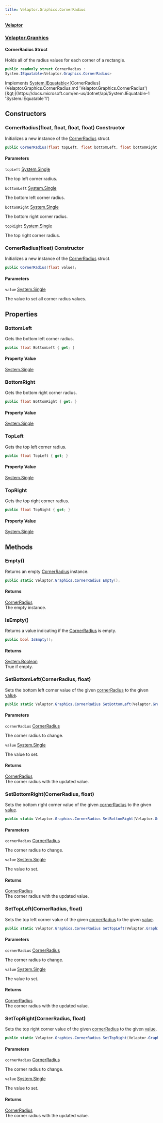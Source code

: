 ```yaml
---
title: Velaptor.Graphics.CornerRadius
---
```


#### [Velaptor](Namespaces.md 'Velaptor Namespaces')
### [Velaptor.Graphics](Velaptor.Graphics.md 'Velaptor.Graphics')

#### CornerRadius Struct

Holds all of the radius values for each corner of a rectangle.

```csharp
public readonly struct CornerRadius :
System.IEquatable<Velaptor.Graphics.CornerRadius>
```

Implements [System.IEquatable&lt;](https://docs.microsoft.com/en-us/dotnet/api/System.IEquatable-1 'System.IEquatable`1')[CornerRadius](Velaptor.Graphics.CornerRadius.md 'Velaptor.Graphics.CornerRadius')[&gt;](https://docs.microsoft.com/en-us/dotnet/api/System.IEquatable-1 'System.IEquatable`1')
## Constructors

<a name='Velaptor.Graphics.CornerRadius.CornerRadius(float,float,float,float)'></a>

### CornerRadius(float, float, float, float) Constructor

Initializes a new instance of the [CornerRadius](Velaptor.Graphics.CornerRadius.md 'Velaptor.Graphics.CornerRadius') struct.

```csharp
public CornerRadius(float topLeft, float bottomLeft, float bottomRight, float topRight);
```
#### Parameters

<a name='Velaptor.Graphics.CornerRadius.CornerRadius(float,float,float,float).topLeft'></a>

`topLeft` [System.Single](https://docs.microsoft.com/en-us/dotnet/api/System.Single 'System.Single')

The top left corner radius.

<a name='Velaptor.Graphics.CornerRadius.CornerRadius(float,float,float,float).bottomLeft'></a>

`bottomLeft` [System.Single](https://docs.microsoft.com/en-us/dotnet/api/System.Single 'System.Single')

The bottom left corner radius.

<a name='Velaptor.Graphics.CornerRadius.CornerRadius(float,float,float,float).bottomRight'></a>

`bottomRight` [System.Single](https://docs.microsoft.com/en-us/dotnet/api/System.Single 'System.Single')

The bottom right corner radius.

<a name='Velaptor.Graphics.CornerRadius.CornerRadius(float,float,float,float).topRight'></a>

`topRight` [System.Single](https://docs.microsoft.com/en-us/dotnet/api/System.Single 'System.Single')

The top right corner radius.

<a name='Velaptor.Graphics.CornerRadius.CornerRadius(float)'></a>

### CornerRadius(float) Constructor

Initializes a new instance of the [CornerRadius](Velaptor.Graphics.CornerRadius.md 'Velaptor.Graphics.CornerRadius') struct.

```csharp
public CornerRadius(float value);
```
#### Parameters

<a name='Velaptor.Graphics.CornerRadius.CornerRadius(float).value'></a>

`value` [System.Single](https://docs.microsoft.com/en-us/dotnet/api/System.Single 'System.Single')

The value to set all corner radius values.
## Properties

<a name='Velaptor.Graphics.CornerRadius.BottomLeft'></a>

### BottomLeft 

Gets the bottom left corner radius.

```csharp
public float BottomLeft { get; }
```

#### Property Value
[System.Single](https://docs.microsoft.com/en-us/dotnet/api/System.Single 'System.Single')

<a name='Velaptor.Graphics.CornerRadius.BottomRight'></a>

### BottomRight 

Gets the bottom right corner radius.

```csharp
public float BottomRight { get; }
```

#### Property Value
[System.Single](https://docs.microsoft.com/en-us/dotnet/api/System.Single 'System.Single')

<a name='Velaptor.Graphics.CornerRadius.TopLeft'></a>

### TopLeft 

Gets the top left corner radius.

```csharp
public float TopLeft { get; }
```

#### Property Value
[System.Single](https://docs.microsoft.com/en-us/dotnet/api/System.Single 'System.Single')

<a name='Velaptor.Graphics.CornerRadius.TopRight'></a>

### TopRight 

Gets the top right corner radius.

```csharp
public float TopRight { get; }
```

#### Property Value
[System.Single](https://docs.microsoft.com/en-us/dotnet/api/System.Single 'System.Single')
## Methods

<a name='Velaptor.Graphics.CornerRadius.Empty()'></a>

### Empty() 

Returns an empty [CornerRadius](Velaptor.Graphics.CornerRadius.md 'Velaptor.Graphics.CornerRadius') instance.

```csharp
public static Velaptor.Graphics.CornerRadius Empty();
```

#### Returns
[CornerRadius](Velaptor.Graphics.CornerRadius.md 'Velaptor.Graphics.CornerRadius')  
The empty instance.

<a name='Velaptor.Graphics.CornerRadius.IsEmpty()'></a>

### IsEmpty() 

Returns a value indicating if the [CornerRadius](Velaptor.Graphics.CornerRadius.md 'Velaptor.Graphics.CornerRadius') is empty.

```csharp
public bool IsEmpty();
```

#### Returns
[System.Boolean](https://docs.microsoft.com/en-us/dotnet/api/System.Boolean 'System.Boolean')  
True if empty.

<a name='Velaptor.Graphics.CornerRadius.SetBottomLeft(Velaptor.Graphics.CornerRadius,float)'></a>

### SetBottomLeft(CornerRadius, float) 

Sets the bottom left corner value of the given [cornerRadius](Velaptor.Graphics.CornerRadius.md#Velaptor.Graphics.CornerRadius.SetBottomLeft(Velaptor.Graphics.CornerRadius,float).cornerRadius 'Velaptor.Graphics.CornerRadius.SetBottomLeft(Velaptor.Graphics.CornerRadius, float).cornerRadius') to the given [value](Velaptor.Graphics.CornerRadius.md#Velaptor.Graphics.CornerRadius.SetBottomLeft(Velaptor.Graphics.CornerRadius,float).value 'Velaptor.Graphics.CornerRadius.SetBottomLeft(Velaptor.Graphics.CornerRadius, float).value').

```csharp
public static Velaptor.Graphics.CornerRadius SetBottomLeft(Velaptor.Graphics.CornerRadius cornerRadius, float value);
```
#### Parameters

<a name='Velaptor.Graphics.CornerRadius.SetBottomLeft(Velaptor.Graphics.CornerRadius,float).cornerRadius'></a>

`cornerRadius` [CornerRadius](Velaptor.Graphics.CornerRadius.md 'Velaptor.Graphics.CornerRadius')

The corner radius to change.

<a name='Velaptor.Graphics.CornerRadius.SetBottomLeft(Velaptor.Graphics.CornerRadius,float).value'></a>

`value` [System.Single](https://docs.microsoft.com/en-us/dotnet/api/System.Single 'System.Single')

The value to set.

#### Returns
[CornerRadius](Velaptor.Graphics.CornerRadius.md 'Velaptor.Graphics.CornerRadius')  
The corner radius with the updated value.

<a name='Velaptor.Graphics.CornerRadius.SetBottomRight(Velaptor.Graphics.CornerRadius,float)'></a>

### SetBottomRight(CornerRadius, float) 

Sets the bottom right corner value of the given [cornerRadius](Velaptor.Graphics.CornerRadius.md#Velaptor.Graphics.CornerRadius.SetBottomRight(Velaptor.Graphics.CornerRadius,float).cornerRadius 'Velaptor.Graphics.CornerRadius.SetBottomRight(Velaptor.Graphics.CornerRadius, float).cornerRadius') to the given [value](Velaptor.Graphics.CornerRadius.md#Velaptor.Graphics.CornerRadius.SetBottomRight(Velaptor.Graphics.CornerRadius,float).value 'Velaptor.Graphics.CornerRadius.SetBottomRight(Velaptor.Graphics.CornerRadius, float).value').

```csharp
public static Velaptor.Graphics.CornerRadius SetBottomRight(Velaptor.Graphics.CornerRadius cornerRadius, float value);
```
#### Parameters

<a name='Velaptor.Graphics.CornerRadius.SetBottomRight(Velaptor.Graphics.CornerRadius,float).cornerRadius'></a>

`cornerRadius` [CornerRadius](Velaptor.Graphics.CornerRadius.md 'Velaptor.Graphics.CornerRadius')

The corner radius to change.

<a name='Velaptor.Graphics.CornerRadius.SetBottomRight(Velaptor.Graphics.CornerRadius,float).value'></a>

`value` [System.Single](https://docs.microsoft.com/en-us/dotnet/api/System.Single 'System.Single')

The value to set.

#### Returns
[CornerRadius](Velaptor.Graphics.CornerRadius.md 'Velaptor.Graphics.CornerRadius')  
The corner radius with the updated value.

<a name='Velaptor.Graphics.CornerRadius.SetTopLeft(Velaptor.Graphics.CornerRadius,float)'></a>

### SetTopLeft(CornerRadius, float) 

Sets the top left corner value of the given [cornerRadius](Velaptor.Graphics.CornerRadius.md#Velaptor.Graphics.CornerRadius.SetTopLeft(Velaptor.Graphics.CornerRadius,float).cornerRadius 'Velaptor.Graphics.CornerRadius.SetTopLeft(Velaptor.Graphics.CornerRadius, float).cornerRadius') to the given [value](Velaptor.Graphics.CornerRadius.md#Velaptor.Graphics.CornerRadius.SetTopLeft(Velaptor.Graphics.CornerRadius,float).value 'Velaptor.Graphics.CornerRadius.SetTopLeft(Velaptor.Graphics.CornerRadius, float).value').

```csharp
public static Velaptor.Graphics.CornerRadius SetTopLeft(Velaptor.Graphics.CornerRadius cornerRadius, float value);
```
#### Parameters

<a name='Velaptor.Graphics.CornerRadius.SetTopLeft(Velaptor.Graphics.CornerRadius,float).cornerRadius'></a>

`cornerRadius` [CornerRadius](Velaptor.Graphics.CornerRadius.md 'Velaptor.Graphics.CornerRadius')

The corner radius to change.

<a name='Velaptor.Graphics.CornerRadius.SetTopLeft(Velaptor.Graphics.CornerRadius,float).value'></a>

`value` [System.Single](https://docs.microsoft.com/en-us/dotnet/api/System.Single 'System.Single')

The value to set.

#### Returns
[CornerRadius](Velaptor.Graphics.CornerRadius.md 'Velaptor.Graphics.CornerRadius')  
The corner radius with the updated value.

<a name='Velaptor.Graphics.CornerRadius.SetTopRight(Velaptor.Graphics.CornerRadius,float)'></a>

### SetTopRight(CornerRadius, float) 

Sets the top right corner value of the given [cornerRadius](Velaptor.Graphics.CornerRadius.md#Velaptor.Graphics.CornerRadius.SetTopRight(Velaptor.Graphics.CornerRadius,float).cornerRadius 'Velaptor.Graphics.CornerRadius.SetTopRight(Velaptor.Graphics.CornerRadius, float).cornerRadius') to the given [value](Velaptor.Graphics.CornerRadius.md#Velaptor.Graphics.CornerRadius.SetTopRight(Velaptor.Graphics.CornerRadius,float).value 'Velaptor.Graphics.CornerRadius.SetTopRight(Velaptor.Graphics.CornerRadius, float).value').

```csharp
public static Velaptor.Graphics.CornerRadius SetTopRight(Velaptor.Graphics.CornerRadius cornerRadius, float value);
```
#### Parameters

<a name='Velaptor.Graphics.CornerRadius.SetTopRight(Velaptor.Graphics.CornerRadius,float).cornerRadius'></a>

`cornerRadius` [CornerRadius](Velaptor.Graphics.CornerRadius.md 'Velaptor.Graphics.CornerRadius')

The corner radius to change.

<a name='Velaptor.Graphics.CornerRadius.SetTopRight(Velaptor.Graphics.CornerRadius,float).value'></a>

`value` [System.Single](https://docs.microsoft.com/en-us/dotnet/api/System.Single 'System.Single')

The value to set.

#### Returns
[CornerRadius](Velaptor.Graphics.CornerRadius.md 'Velaptor.Graphics.CornerRadius')  
The corner radius with the updated value.